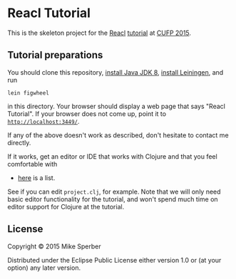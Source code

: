 # Reacl Tutorial

This is the skeleton project for the
[Reacl](https://github.com/active-group/reacl)
[tutorial](http://cufp.org/2015/t11-michael-sperber-clojure-script.html)
at [CUFP 2015](http://cufp.org/2015/).

## Tutorial preparations

You should clone this repository, [install Java JDK
8](http://www.oracle.com/technetwork/java/javase/downloads/jdk8-downloads-2133151.html),
[install Leiningen](http://leiningen.org/#install), and run

```
lein figwheel
```

in this directory.  Your browser should display a web page that says
"Reacl Tutorial".  If your browser does not come up, point it to
[`http://localhost:3449/`](http://localhost:3449/).

If any of the above doesn't work as described, don't hesitate to contact me
directly.

If it works, get an editor or IDE that works with Clojure and that you
feel comfortable with
- [here](http://dev.clojure.org/display/doc/IDEs+and+Editors) is a
list.

See if you can edit `project.clj`, for example.  Note that we will
only need basic editor functionality for the tutorial, and won't spend
much time on editor support for Clojure at the tutorial.

## License

Copyright © 2015 Mike Sperber

Distributed under the Eclipse Public License either version 1.0 or (at your option) any later version.
